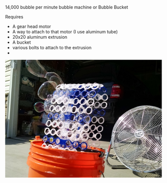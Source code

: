 14,000 bubble per minute bubble machine or Bubble Bucket

Requires
  - A gear head motor
  - A way to attach to that motor (I use aluminum tube)
  - 20x20 aluminum extrusion
  - A bucket
  - various bolts to attach to the extrusion
  - 
 ![Bubble bucket](https://github.com/InventorForgeMakerspace/3dFiles/blob/master/BubbleMachine/IMG_20150729_164523_preview_featured.jpg "Bubble Bucket")
